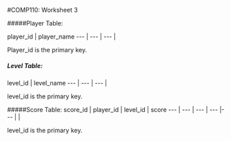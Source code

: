 
#COMP110: Worksheet 3

#####Player Table:

player_id | player_name 
--- | --- | ---
 | 
 
 Player_id is the primary key.
 
##### Level Table:

level_id | level_name 
--- | --- | ---
 | 
 
 level_id is the primary key.
 
#####Score Table:
score_id | player_id | level_id | score
--- | --- | --- | --- |--- |
 | 
 
 level_id is the primary key. 
 
 
 
